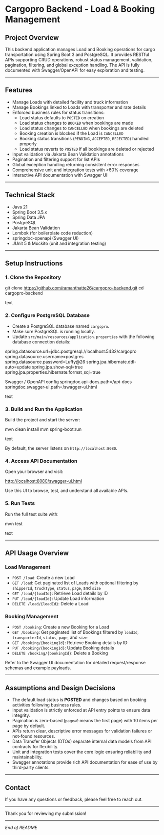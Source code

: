 # Cargopro Backend - Load & Booking Management

## Project Overview

This backend application manages Load and Booking operations for cargo transportation using Spring Boot 3 and PostgreSQL. It provides RESTful APIs supporting CRUD operations, robust status management, validation, pagination, filtering, and global exception handling. The API is fully documented with Swagger/OpenAPI for easy exploration and testing.

---

## Features

- Manage Loads with detailed facility and truck information
- Manage Bookings linked to Loads with transporter and rate details
- Enforced business rules for status transitions:
  - Load status defaults to `POSTED` on creation
  - Load status changes to `BOOKED` when bookings are made
  - Load status changes to `CANCELLED` when bookings are deleted
  - Booking creation is blocked if the Load is `CANCELLED`
  - Booking status transitions (`PENDING`, `ACCEPTED`, `REJECTED`) handled properly
  - Load status reverts to `POSTED` if all bookings are deleted or rejected
- Input validation via Jakarta Bean Validation annotations
- Pagination and filtering support for list APIs
- Global exception handling returning consistent error responses
- Comprehensive unit and integration tests with >60% coverage
- Interactive API documentation with Swagger UI

---

## Technical Stack

- Java 21
- Spring Boot 3.5.x
- Spring Data JPA
- PostgreSQL
- Jakarta Bean Validation
- Lombok (for boilerplate code reduction)
- springdoc-openapi (Swagger UI)
- JUnit 5 & Mockito (unit and integration testing)

---

## Setup Instructions

### 1. Clone the Repository

git clone https://github.com/ramanthatte26/cargopro-backend.git
cd cargopro-backend

text

### 2. Configure PostgreSQL Database

- Create a PostgreSQL database named `cargopro`.
- Make sure PostgreSQL is running locally.
- Update `src/main/resources/application.properties` with the following database connection details:

spring.datasource.url=jdbc:postgresql://localhost:5432/cargopro
spring.datasource.username=postgres
spring.datasource.password=Luffy@26
spring.jpa.hibernate.ddl-auto=update
spring.jpa.show-sql=true
spring.jpa.properties.hibernate.format_sql=true

Swagger / OpenAPI config
springdoc.api-docs.path=/api-docs
springdoc.swagger-ui.path=/swagger-ui.html

text

### 3. Build and Run the Application

Build the project and start the server:

mvn clean install
mvn spring-boot:run

text

By default, the server listens on `http://localhost:8080`.

### 4. Access API Documentation

Open your browser and visit:

[http://localhost:8080/swagger-ui.html](http://localhost:8080/swagger-ui.html)

Use this UI to browse, test, and understand all available APIs.

### 5. Run Tests

Run the full test suite with:

mvn test

text

---

## API Usage Overview

### Load Management

- `POST /load`: Create a new Load
- `GET /load`: Get paginated list of Loads with optional filtering by `shipperId`, `truckType`, `status`, `page`, and `size`
- `GET /load/{loadId}`: Retrieve Load details by ID
- `PUT /load/{loadId}`: Update Load information
- `DELETE /load/{loadId}`: Delete a Load

### Booking Management

- `POST /booking`: Create a new Booking for a Load
- `GET /booking`: Get paginated list of Bookings filtered by `loadId`, `transporterId`, `status`, `page`, and `size`
- `GET /booking/{bookingId}`: Retrieve Booking details by ID
- `PUT /booking/{bookingId}`: Update Booking details
- `DELETE /booking/{bookingId}`: Delete a Booking

Refer to the Swagger UI documentation for detailed request/response schemas and example payloads.

---

## Assumptions and Design Decisions

- The default load status is **POSTED** and changes based on booking activities following business rules.
- Input validation is strictly enforced at API entry points to ensure data integrity.
- Pagination is zero-based (`page=0` means the first page) with 10 items per page by default.
- APIs return clear, descriptive error messages for validation failures or not-found resources.
- Data Transfer Objects (DTOs) separate internal data models from API contracts for flexibility.
- Unit and integration tests cover the core logic ensuring reliability and maintainability.
- Swagger annotations provide rich API documentation for ease of use by third-party clients.

---

## Contact

If you have any questions or feedback, please feel free to reach out.

---

Thank you for reviewing my submission!

---

_End of README_

